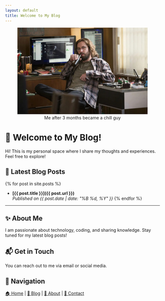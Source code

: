 ```yaml
---
layout: default
title: Welcome to My Blog
---
```

<figure style="text-align: center;">
  <img src="/assets/images/logo.png" alt="Logo" class="logo">
  <figcaption>Me after 3 months became a chill guy</figcaption>
</figure>

# 🌟 Welcome to My Blog!

Hi! This is my personal space where I share my thoughts and experiences. Feel free to explore!

## 📢 Latest Blog Posts

{% for post in site.posts %}
- **[{{ post.title }}]({{ post.url }})**  
  _Published on {{ post.date | date: "%B %d, %Y" }}_
{% endfor %}

---

## ✨ About Me
I am passionate about technology, coding, and sharing knowledge. Stay tuned for my latest blog posts!

## 📬 Get in Touch
You can reach out to me via email or social media.

## 🔗 Navigation
[🏠 Home](/) | [📝 Blog](/blog) | [👤 About](/about) | [📩 Contact](/contact)

